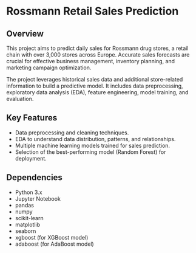 # Rossmann Retail Sales Prediction

## Overview

This project aims to predict daily sales for Rossmann drug stores, a retail chain with over 3,000 stores across Europe. Accurate sales forecasts are crucial for effective business management, inventory planning, and marketing campaign optimization.

The project leverages historical sales data and additional store-related information to build a predictive model. It includes data preprocessing, exploratory data analysis (EDA), feature engineering, model training, and evaluation.

## Key Features

- Data preprocessing and cleaning techniques.
- EDA to understand data distribution, patterns, and relationships.
- Multiple machine learning models trained for sales prediction.
- Selection of the best-performing model (Random Forest) for deployment.

## Dependencies

- Python 3.x
- Jupyter Notebook
- pandas
- numpy
- scikit-learn
- matplotlib
- seaborn
- xgboost (for XGBoost model)
- adaboost (for AdaBoost model)

